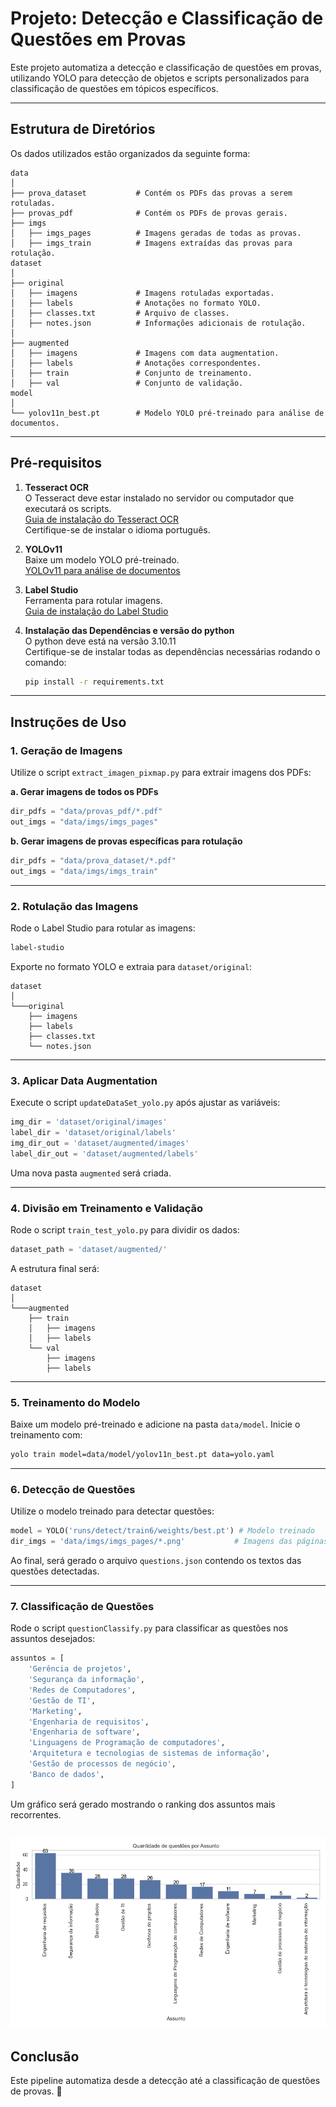 # Projeto: Detecção e Classificação de Questões em Provas

Este projeto automatiza a detecção e classificação de questões em provas, utilizando YOLO para detecção de objetos e scripts personalizados para classificação de questões em tópicos específicos.

---

## Estrutura de Diretórios

Os dados utilizados estão organizados da seguinte forma:

```
data
│
├── prova_dataset           # Contém os PDFs das provas a serem rotuladas.
├── provas_pdf              # Contém os PDFs de provas gerais.
├── imgs
│   ├── imgs_pages          # Imagens geradas de todas as provas.
│   ├── imgs_train          # Imagens extraídas das provas para rotulação.
dataset
│
├── original
│   ├── imagens             # Imagens rotuladas exportadas.
│   ├── labels              # Anotações no formato YOLO.
│   ├── classes.txt         # Arquivo de classes.
│   ├── notes.json          # Informações adicionais de rotulação.
│
├── augmented
│   ├── imagens             # Imagens com data augmentation.
│   ├── labels              # Anotações correspondentes.
│   ├── train               # Conjunto de treinamento.
│   ├── val                 # Conjunto de validação.
model
│
└── yolov11n_best.pt        # Modelo YOLO pré-treinado para análise de documentos.
```

---

## Pré-requisitos

1. **Tesseract OCR**  
   O Tesseract deve estar instalado no servidor ou computador que executará os scripts.  
   [Guia de instalação do Tesseract OCR](https://github.com/tesseract-ocr/tesseract?tab=readme-ov-file#installing-tesseract)  
   Certifique-se de instalar o idioma português.

2. **YOLOv11**  
   Baixe um modelo YOLO pré-treinado.  
   [YOLOv11 para análise de documentos](https://github.com/moured/YOLOv11-Document-Layout-Analysis/?tab=readme-ov-file)

3. **Label Studio**  
   Ferramenta para rotular imagens.  
   [Guia de instalação do Label Studio](https://github.com/heartexlabs/label-studio)

4. **Instalação das Dependências e versão do python**  
   O python deve está na versão 3.10.11  
   Certifique-se de instalar todas as dependências necessárias rodando o comando:  
   ```bash
   pip install -r requirements.txt
   ```

---

## Instruções de Uso

### 1. Geração de Imagens

Utilize o script `extract_imagen_pixmap.py` para extrair imagens dos PDFs:

**a. Gerar imagens de todos os PDFs**
```python
dir_pdfs = "data/provas_pdf/*.pdf"
out_imgs = "data/imgs/imgs_pages"
```

**b. Gerar imagens de provas específicas para rotulação**
```python
dir_pdfs = "data/prova_dataset/*.pdf"
out_imgs = "data/imgs/imgs_train"
```

---

### 2. Rotulação das Imagens

Rode o Label Studio para rotular as imagens:
```bash
label-studio
```

Exporte no formato YOLO e extraia para `dataset/original`:
```
dataset
│
└───original
    ├── imagens
    ├── labels
    ├── classes.txt
    └── notes.json
```

---

### 3. Aplicar Data Augmentation

Execute o script `updateDataSet_yolo.py` após ajustar as variáveis:
```python
img_dir = 'dataset/original/images'
label_dir = 'dataset/original/labels'
img_dir_out = 'dataset/augmented/images'
label_dir_out = 'dataset/augmented/labels'
```

Uma nova pasta `augmented` será criada.

---

### 4. Divisão em Treinamento e Validação

Rode o script `train_test_yolo.py` para dividir os dados:
```python
dataset_path = 'dataset/augmented/'
```

A estrutura final será:
```
dataset
│
└───augmented
    ├── train
    │   ├── imagens
    │   ├── labels
    └── val
        ├── imagens
        ├── labels
```

---

### 5. Treinamento do Modelo

Baixe um modelo pré-treinado e adicione na pasta `data/model`. Inicie o treinamento com:
```bash
yolo train model=data/model/yolov11n_best.pt data=yolo.yaml
```

---

### 6. Detecção de Questões

Utilize o modelo treinado para detectar questões:
```python
model = YOLO('runs/detect/train6/weights/best.pt') # Modelo treinado
dir_imgs = 'data/imgs/imgs_pages/*.png'           # Imagens das páginas das provas
```

Ao final, será gerado o arquivo `questions.json` contendo os textos das questões detectadas.

---

### 7. Classificação de Questões

Rode o script `questionClassify.py` para classificar as questões nos assuntos desejados:
```python
assuntos = [
    'Gerência de projetos',
    'Segurança da informação',
    'Redes de Computadores',
    'Gestão de TI',
    'Marketing',
    'Engenharia de requisitos',
    'Engenharia de software',
    'Linguagens de Programação de computadores',
    'Arquitetura e tecnologias de sistemas de informação',
    'Gestão de processos de negócio',
    'Banco de dados',
]
```

Um gráfico será gerado mostrando o ranking dos assuntos mais recorrentes.

![alt text](rank_assuntos.png)
---

## Conclusão

Este pipeline automatiza desde a detecção até a classificação de questões de provas. 🚀

